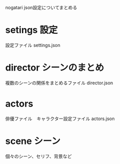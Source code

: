 nogatari json設定についてまとめる

# setings 設定
設定ファイル
settings.json  

# director シーンのまとめ
複数のシーンの関係をまとめるファイル
director.json  

# actors
俳優ファイル　キャラクター設定ファイル
actors.json  

# scene シーン
個々のシーン、セリフ、背景など

